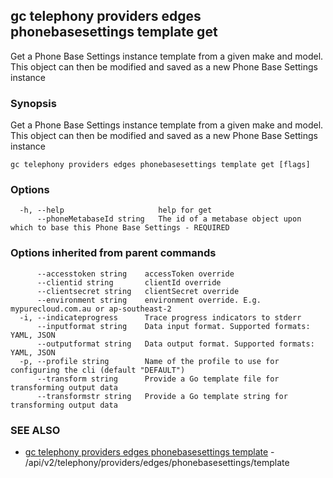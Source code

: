 ## gc telephony providers edges phonebasesettings template get

Get a Phone Base Settings instance template from a given make and model. This object can then be modified and saved as a new Phone Base Settings instance

### Synopsis

Get a Phone Base Settings instance template from a given make and model. This object can then be modified and saved as a new Phone Base Settings instance

```
gc telephony providers edges phonebasesettings template get [flags]
```

### Options

```
  -h, --help                     help for get
      --phoneMetabaseId string   The id of a metabase object upon which to base this Phone Base Settings - REQUIRED
```

### Options inherited from parent commands

```
      --accesstoken string    accessToken override
      --clientid string       clientId override
      --clientsecret string   clientSecret override
      --environment string    environment override. E.g. mypurecloud.com.au or ap-southeast-2
  -i, --indicateprogress      Trace progress indicators to stderr
      --inputformat string    Data input format. Supported formats: YAML, JSON
      --outputformat string   Data output format. Supported formats: YAML, JSON
  -p, --profile string        Name of the profile to use for configuring the cli (default "DEFAULT")
      --transform string      Provide a Go template file for transforming output data
      --transformstr string   Provide a Go template string for transforming output data
```

### SEE ALSO

* [gc telephony providers edges phonebasesettings template](gc_telephony_providers_edges_phonebasesettings_template.html)	 - /api/v2/telephony/providers/edges/phonebasesettings/template


